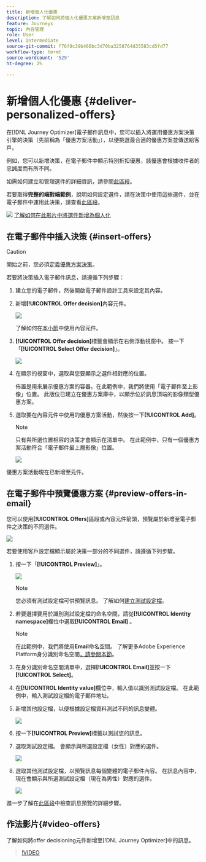 ```yaml
---
title: 新增個人化優惠
description: 了解如何將個人化優惠方案新增至訊息
feature: Journeys
topic: 內容管理
role: User
level: Intermediate
source-git-commit: f76f9c39b460bc3d70ba3258764d35583cd5fd77
workflow-type: tm+mt
source-wordcount: '529'
ht-degree: 2%

---
```


# 新增個人化優惠 {#deliver-personalized-offers}

在[!DNL Journey Optimizer]電子郵件訊息中，您可以插入將運用優惠方案決策引擎的決策（先前稱為「優惠方案活動」），以便挑選最合適的優惠方案並傳送給客戶。

例如，您可以新增決策，在電子郵件中顯示特別折扣優惠，該優惠會根據收件者的忠誠度而有所不同。

如需如何建立和管理選件的詳細資訊，請參閱[此區段](offers/get-started/starting-offer-decisioning.md)。

若要取得&#x200B;**完整的端對端範例**，說明如何設定選件，請在決策中使用這些選件，並在電子郵件中運用此決策，請查看[此區段](offers/offers-e2e.md#insert-decision-in-email)。

![](assets/do-not-localize/how-to-video.png) [了解如何在此影片中將選件新增為個人化](#video-offers)

## 在電子郵件中插入決策 {#insert-offers}

>[!CAUTION]
>
>開始之前，您必須[定義優惠方案決策](offers/offer-activities/create-offer-activities.md)。

若要將決策插入電子郵件訊息，請遵循下列步驟：

1. 建立您的電子郵件，然後開啟電子郵件設計工具來設定其內容。

1. 新增&#x200B;**[!UICONTROL Offer decision]**&#x200B;內容元件。

   ![](assets/deliver-offer-component.png)

   了解如何在[本小節](content-components.md)中使用內容元件。

1. **[!UICONTROL Offer decision]**&#x200B;標籤會顯示在右側浮動視窗中。 按一下「**[!UICONTROL Select Offer decision]**」。

   ![](assets/deliver-offer-tab.png)

1. 在顯示的視窗中，選取與您要顯示之選件相對應的位置。

   [](offers/offer-library/creating-placements.md) 佈置是用來展示優惠方案的容器。在此範例中，我們將使用「電子郵件至上影像」位置。 此版位已建立在優惠方案庫中，以顯示位於訊息頂端的影像類型優惠方案。

1. 選取要在內容元件中使用的優惠方案活動，然後按一下&#x200B;**[!UICONTROL Add]**。

   >[!NOTE]
   >
   >只有與所選位置相容的決策才會顯示在清單中。 在此範例中，只有一個優惠方案活動符合「電子郵件最上層影像」位置。

   ![](assets/deliver-offer-placement.png)

優惠方案活動現在已新增至元件。


## 在電子郵件中預覽優惠方案 {#preview-offers-in-email}

您可以使用&#x200B;**[!UICONTROL Offers]**&#x200B;區段或內容元件箭頭，預覽屬於新增至電子郵件之決策的不同選件。

![](assets/deliver-offer-preview.png)

若要使用客戶設定檔顯示屬於決策一部分的不同選件，請遵循下列步驟。

1. 按一下「**[!UICONTROL Preview]**」。

   ![](assets/deliver-offer-preview-button.png)

   >[!NOTE]
   >
   >您必須有測試設定檔可供預覽訊息。 了解如何[建立測試設定檔](building-journeys/creating-test-profiles.md)。

1. 若要選擇要用於識別測試設定檔的命名空間，請從&#x200B;**[!UICONTROL Identity namespace]**&#x200B;欄位中選取&#x200B;**[!UICONTROL Email]** 。

   >[!NOTE]
   >
   >在此範例中，我們將使用&#x200B;**Email**&#x200B;命名空間。 了解更多Adobe Experience Platform身分識別命名空間[，請參閱本節](https://experienceleague.adobe.com/docs/experience-platform/identity/namespaces.html?lang=en#getting-started)。

1. 在身分識別命名空間清單中，選擇&#x200B;**[!UICONTROL Email]**&#x200B;並按一下&#x200B;**[!UICONTROL Select]**。

1. 在&#x200B;**[!UICONTROL Identity value]**&#x200B;欄位中，輸入值以識別測試設定檔。 在此範例中，輸入測試設定檔的電子郵件地址。

   <!--For example enter smith@adobe.com and click the **[!UICONTROL Add profile]** button.-->

1. 新增其他設定檔，以便根據設定檔資料測試不同的訊息變體。

   ![](assets/deliver-offer-test-profiles.png)

1. 按一下&#x200B;**[!UICONTROL Preview]**&#x200B;標籤以測試您的訊息。

1. 選取測試設定檔。 會顯示與所選設定檔（女性）對應的選件。

   ![](assets/deliver-offer-test-profile-female-preview.png)

1. 選取其他測試設定檔，以預覽訊息每個變體的電子郵件內容。 在訊息內容中，現在會顯示與所選測試設定檔（現在為男性）對應的選件。

   ![](assets/deliver-offer-test-profile-male-preview.png)

進一步了解在[此區段](#preview-your-messages)中檢查訊息預覽的詳細步驟。

## 作法影片{#video-offers}

了解如何將offer decisioning元件新增至[!DNL Journey Optimizer]中的訊息。

>[!VIDEO](https://video.tv.adobe.com/v/334088?quality=12)
